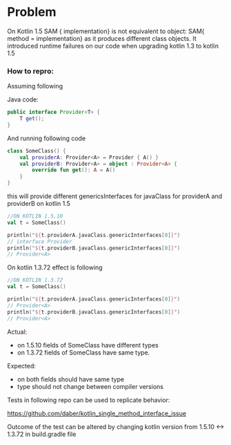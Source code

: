 # Problem

On Kotlin 1.5 SAM { implementation} is not equivalent to object: SAM{ method = implementation} as it produces different
class objects. It introduced runtime failures on our code when upgrading kotlin 1.3 to kotlin 1.5

### How to repro:

Assuming following

Java code:

```java 
public interface Provider<T> {
    T get();
}
```

And running following code

```kotlin
class SomeClass() {
    val providerA: Provider<A> = Provider { A() }
    val providerB: Provider<A> = object : Provider<A> {
        override fun get(): A = A()
    }
}
```

this will provide different genericsInterfaces for javaClass for providerA and providerB on kotlin 1.5

```kotlin
//ON KOTLIN 1.5.10
val t = SomeClass()

println("${t.providerA.javaClass.genericInterfaces[0]}")
// interface Provider
println("${t.providerB.javaClass.genericInterfaces[0]}")
// Provider<A>
```
On kotlin 1.3.72 effect is following

```kotlin
//ON KOTLIN 1.3.72
val t = SomeClass()

println("${t.providerA.javaClass.genericInterfaces[0]}")
// Provider<A>
println("${t.providerB.javaClass.genericInterfaces[0]}")
// Provider<A>

```
Actual:

- on 1.5.10 fields of SomeClass have different types
- on 1.3.72 fields of SomeClass have same type.

Expected:

- on both fields should have same type
- type should not change between compiler versions
 
Tests in following repo can be used to replicate behavior:

https://github.com/daber/kotlin_single_method_interface_issue

Outcome of the test can be altered by changing kotlin version
from 1.5.10 <-> 1.3.72 in build.gradle file
